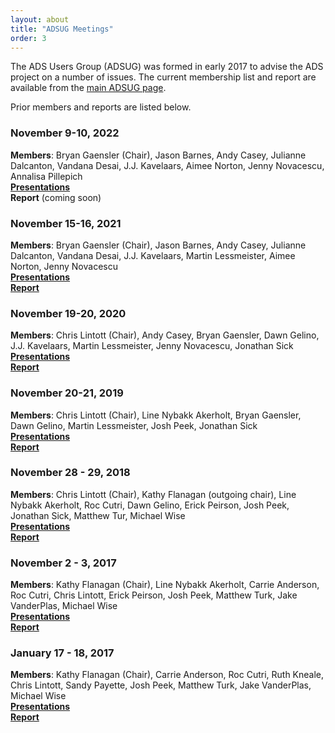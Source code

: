 ```yaml
---
layout: about
title: "ADSUG Meetings"
order: 3
---
```


The ADS Users Group (ADSUG) was formed in early 2017 to advise the ADS project on a number of issues. The current membership list and report are available from the [main ADSUG page](../adsug/adsug.html).

Prior members and reports are listed below.

### November 9-10, 2022
**Members**: Bryan Gaensler (Chair), Jason Barnes, Andy Casey, Julianne Dalcanton, Vandana Desai, J.J. Kavelaars, Aimee Norton, Jenny Novacescu, Annalisa Pillepich    
**[Presentations](../adsug/past_meetings/2022-11-01-202211-program.html)**   
**Report** (coming soon)

### November 15-16, 2021
**Members**: Bryan Gaensler (Chair), Jason Barnes, Andy Casey, Julianne Dalcanton, Vandana Desai, J.J. Kavelaars, Martin Lessmeister, Aimee Norton, Jenny Novacescu   
**[Presentations](../adsug/past_meetings/2021-11-01-202111-program.html)**   
**[Report](https://ads.harvard.edu/adsug/2021/ADSUG_2021-Report.pdf)**

### November 19-20, 2020
**Members**: Chris Lintott (Chair), Andy Casey, Bryan Gaensler, Dawn Gelino, J.J. Kavelaars, Martin Lessmeister, Jenny Novacescu, Jonathan Sick  
**[Presentations](../adsug/past_meetings/2020-11-01-202011-program.html)**  
**[Report](http://ads.harvard.edu/adsug/2020/ADSUG_Report_2020.pdf)**

### November 20-21, 2019
**Members**: Chris Lintott (Chair), Line Nybakk Akerholt, Bryan Gaensler, Dawn Gelino, Martin Lessmeister, Josh Peek, Jonathan Sick  
**[Presentations](../adsug/past_meetings/2019-11-01-201911-program.html)**  
**[Report](http://ads.harvard.edu/adsug/2019/ADSUG_Report_2019.pdf)**

### November 28 - 29, 2018
**Members**: Chris Lintott (Chair), Kathy Flanagan (outgoing chair), Line Nybakk Akerholt, Roc Cutri, Dawn Gelino, Erick Peirson, Josh Peek, Jonathan Sick, Matthew Tur, Michael Wise  
**[Presentations](../adsug/past_meetings/2018-11-01-201811-program.html)**  
**[Report](http://ads.harvard.edu/adsug/2018/ADSUG_Report_2018.pdf)**

### November 2 - 3, 2017
**Members**: Kathy Flanagan (Chair), Line Nybakk Akerholt, Carrie Anderson, Roc Cutri, Chris Lintott, Erick Peirson, Josh Peek, Matthew Turk,  Jake VanderPlas, Michael Wise  
**[Presentations](../adsug/past_meetings/2018-01-01-201711-program.html)**  
**[Report](http://ads.harvard.edu/adsug/2017b/ADSUG_Report_Jan2018.pdf)**

### January 17 - 18, 2017
**Members**: Kathy Flanagan (Chair), Carrie Anderson, Roc Cutri, Ruth Kneale, Chris Lintott, Sandy Payette, Josh Peek, Matthew Turk, Jake VanderPlas, Michael Wise  
**[Presentations](../adsug/past_meetings/2018-01-01-201701-program.html)**  
**[Report](http://ads.harvard.edu/adsug/2017/ADSUG_Report.pdf)**
